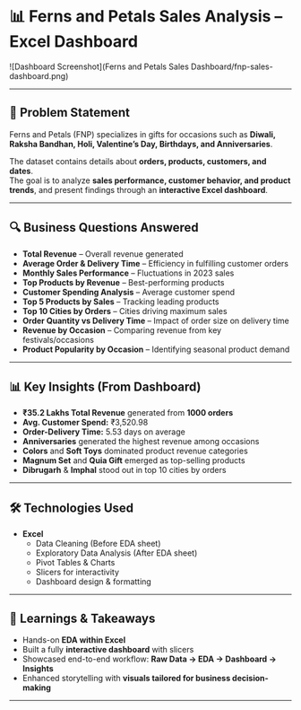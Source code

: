 # 📊 Ferns and Petals Sales Analysis – Excel Dashboard  

![Dashboard Screenshot](Ferns and Petals Sales Dashboard/fnp-sales-dashboard.png)  

---

## 📝 Problem Statement  
Ferns and Petals (FNP) specializes in gifts for occasions such as **Diwali, Raksha Bandhan, Holi, Valentine’s Day, Birthdays, and Anniversaries**.  

The dataset contains details about **orders, products, customers, and dates**.  
The goal is to analyze **sales performance, customer behavior, and product trends**, and present findings through an **interactive Excel dashboard**.  

---

## 🔍 Business Questions Answered  
- **Total Revenue** – Overall revenue generated  
- **Average Order & Delivery Time** – Efficiency in fulfilling customer orders  
- **Monthly Sales Performance** – Fluctuations in 2023 sales  
- **Top Products by Revenue** – Best-performing products  
- **Customer Spending Analysis** – Average customer spend  
- **Top 5 Products by Sales** – Tracking leading products  
- **Top 10 Cities by Orders** – Cities driving maximum sales  
- **Order Quantity vs Delivery Time** – Impact of order size on delivery time  
- **Revenue by Occasion** – Comparing revenue from key festivals/occasions  
- **Product Popularity by Occasion** – Identifying seasonal product demand  

---

## 📊 Key Insights (From Dashboard)  
- **₹35.2 Lakhs Total Revenue** generated from **1000 orders**  
- **Avg. Customer Spend:** ₹3,520.98  
- **Order-Delivery Time:** 5.53 days on average  
- **Anniversaries** generated the highest revenue among occasions  
- **Colors** and **Soft Toys** dominated product revenue categories  
- **Magnum Set** and **Quia Gift** emerged as top-selling products  
- **Dibrugarh** & **Imphal** stood out in top 10 cities by orders  

---

## 🛠️ Technologies Used  
- **Excel**  
  - Data Cleaning (Before EDA sheet)  
  - Exploratory Data Analysis (After EDA sheet)  
  - Pivot Tables & Charts  
  - Slicers for interactivity  
  - Dashboard design & formatting  

---

## 🚀 Learnings & Takeaways  
- Hands-on **EDA within Excel**  
- Built a fully **interactive dashboard** with slicers  
- Showcased end-to-end workflow: **Raw Data → EDA → Dashboard → Insights**  
- Enhanced storytelling with **visuals tailored for business decision-making**  

---
